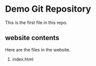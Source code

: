 # Demo Git Repository

This is the first file in this repo.

## website contents

Here are the files in the website.

1. index.html


